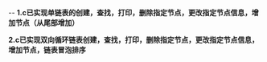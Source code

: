 --
**1.c已实现单链表的创建，查找，打印，删除指定节点，更改指定节点信息，增加节点（从尾部增加）**

**2.c已实现双向循环链表创建，查找，打印，删除指定节点，更改指定节点信息，增加节点，链表冒泡排序**
